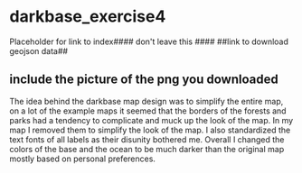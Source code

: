 # darkbase_exercise4

Placeholder for link to index#### don't leave this ####
##link to download geojson data##
## include the picture of the png you downloaded ##

The idea behind the darkbase map design was to simplify the entire map, on a lot of the example maps it seemed that the borders of the forests and parks had a tendency to complicate and muck up the look of the map. In my map I removed them to simplify the look of the map. I also standardized the text fonts of all labels as their disunity bothered me. Overall I changed the colors of the base and the ocean to be much darker than the original map mostly based on personal preferences.

